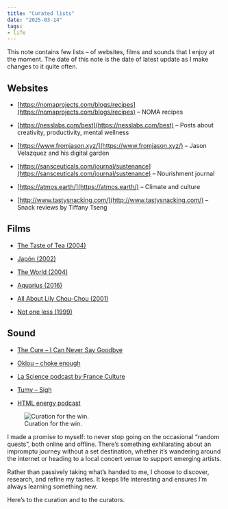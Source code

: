 ```yaml
---
title: "Curated lists"
date: "2025-03-14"
tags:
- life
---
```


This note contains few lists – of websites, films and sounds that I enjoy at the moment. The date of this note is the date of latest update as I make changes to it quite often. 

## Websites

- [https://nomaprojects.com/blogs/recipes](https://nomaprojects.com/blogs/recipes) – NOMA recipes

- [https://nesslabs.com/best](https://nesslabs.com/best) – Posts about creativity, productivity, mental wellness

- [https://www.fromjason.xyz/](https://www.fromjason.xyz/) – Jason Velazquez and his digital garden

- [https://sansceuticals.com/journal/sustenance](https://sansceuticals.com/journal/sustenance) – Nourishment journal

- [https://atmos.earth/](https://atmos.earth/) – Climate and culture

- [http://www.tastysnacking.com/](http://www.tastysnacking.com/) – Snack reviews by Tiffany Tseng

## Films

- [The Taste of Tea (2004)](https://en.wikipedia.org/wiki/The_Taste_of_Tea)

- [Japón (2002)](https://en.wikipedia.org/wiki/Jap%C3%B3n) 

- [The World (2004)](https://en.wikipedia.org/wiki/The_World_(film))

- [Aquarius (2016)](https://en.wikipedia.org/wiki/Aquarius_(film)) 

- [All About Lily Chou-Chou (2001)](https://en.wikipedia.org/wiki/All_About_Lily_Chou-Chou) 

- [Not one less (1999)](https://en.wikipedia.org/wiki/Not_One_Less) 

## Sound

- [The Cure – I Can Never Say Goodbye](https://open.spotify.com/track/2F9dlOrncL3EasS14mE5VE?si=eeb24b070f284642)

- [Oklou – choke enough](https://oklou.bandcamp.com/album/choke-enough)

- [La Science podcast by France Culture](https://www.radiofrance.fr/franceculture/podcasts/la-science-cqfd)

- [Tumy – Sigh](https://soundcloud.com/seedlink_plus/tumy-sigh)

- [HTML energy podcast](https://html.energy/podcast.html)



<figure class="full-bleed">
  <img src="/images/4f5cf542-4221-475a-8458-47224bfaeb81.png.webp" alt="Curation for the win. ">
  <figcaption>Curation for the win. </figcaption>
</figure>

I made a promise to myself: to never stop going on the occasional “random quests”, both online and offline. There’s something exhilarating about an impromptu journey without a set destination, whether it’s wandering around the internet or heading to a local concert venue to support emerging artists. 

Rather than passively taking what’s handed to me, I choose to discover, research, and refine my tastes. It keeps life interesting and ensures I’m always learning something new.

Here’s to the curation and to the curators. 
